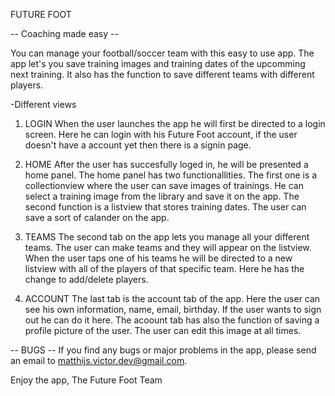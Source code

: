 FUTURE FOOT

-- Coaching made easy --

You can manage your football/soccer team with this easy to use app.
The app let's you save training images and training dates of the upcomming next training.
It also has the function to save different teams with different players.

-Different views
1) LOGIN
    When the user launches the app he will first be directed to a login screen. Here he can login with his Future Foot account, if the user doesn't have a account yet then there is a signin page. 

2) HOME
    After the user has succesfully loged in, he will be presented a home panel. The home panel has two functionallities. The first one is a collectionview where the user can save images of trainings. He can select a training image from the library and save it on the app. The second function is a listview that stores training dates. The user can save a sort of calander on the app.
3) TEAMS
    The second tab on the app lets you manage all your different teams. The user can make teams and they will appear on the listview. When the user taps one of his teams he will be directed to a new listview with all of the players of that specific team. Here he has the change to add/delete players.
4) ACCOUNT
    The last tab is the account tab of the app. Here the user can see his own information, name, email, birthday. If the user wants to sign out he can do it here. The acoount tab has also the function of saving a profile picture of the user. The user can edit this image at all times.

-- BUGS --
If you find any bugs or major problems in the app, please send an email to matthijs.victor.dev@gmail.com.

Enjoy the app,
The Future Foot Team
